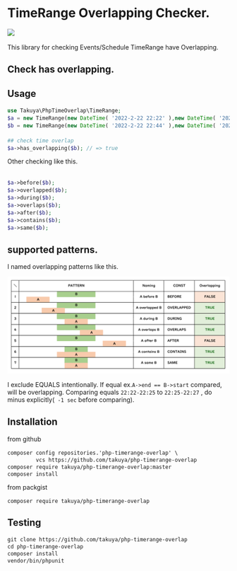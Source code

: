 # TimeRange Overlapping Checker.
![](https://github.com/takuya/php-timerange-overlap/workflows/main/badge.svg)


This library for checking Events/Schedule TimeRange have Overlapping.


## Check has overlapping.

## Usage
```php
use Takuya\PhpTimeOverlap\TimeRange;
$a = new TimeRange(new DateTime( '2022-2-22 22:22' ),new DateTime( '2022-2-22 23:22' ));
$b = new TimeRange(new DateTime( '2022-2-22 22:44' ),new DateTime( '2022-2-22 23:44' ));

## check time overlap
$a->has_overlapping($b); // => true
```
Other checking like this.
```php

$a->before($b);
$a->overlapped($b);
$a->during($b);
$a->overlaps($b);
$a->after($b); 
$a->contains($b);
$a->same($b);
```
## supported patterns.
I named overlapping patterns like this.

<img src='https://github.com/takuya/php-timerange-overlap/raw/master/docs/images/names.png' maxwidth='500' />

I exclude EQUALS intentionally. If equal ex.`A->end == B->start` compared, will be overlapping.
Comparing equals `22:22-22:25` to `22:25-22:27` , do minus explicitly(` -1 sec`  before comparing). 



## Installation
from github
```shell
composer config repositories.'php-timerange-overlap' \
         vcs https://github.com/takuya/php-timerange-overlap
composer require takuya/php-timerange-overlap:master
composer install 
```
from packgist
```shell
composer require takuya/php-timerange-overlap
```

## Testing 

```shell
git clone https://github.com/takuya/php-timerange-overlap
cd php-timerange-overlap
composer install 
vendor/bin/phpunit
```
